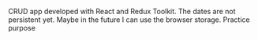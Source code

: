 CRUD app developed with React and Redux Toolkit. The dates are not persistent yet. Maybe in the future I can use the browser storage. Practice purpose
